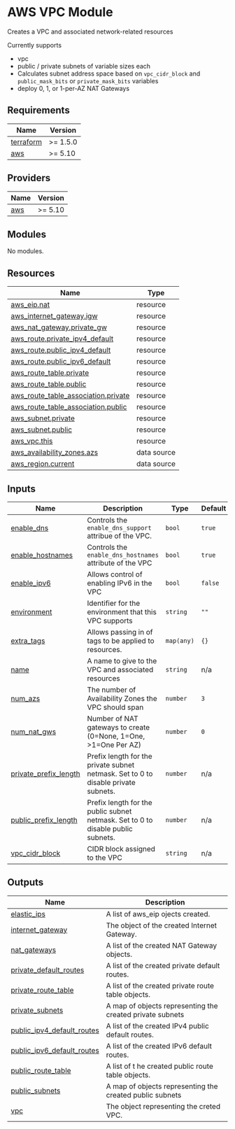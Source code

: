 # AWS VPC Module

Creates a VPC and associated network-related resources

Currently supports
- vpc
- public / private subnets of variable sizes each
- Calculates subnet address space based on `vpc_cidr_block` and `public_mask_bits` or `private_mask_bits` variables
- deploy 0, 1, or 1-per-AZ NAT Gateways

## Requirements

| Name | Version |
|------|---------|
| <a name="requirement_terraform"></a> [terraform](#requirement\_terraform) | >= 1.5.0 |
| <a name="requirement_aws"></a> [aws](#requirement\_aws) | >= 5.10 |

## Providers

| Name | Version |
|------|---------|
| <a name="provider_aws"></a> [aws](#provider\_aws) | >= 5.10 |

## Modules

No modules.

## Resources

| Name | Type |
|------|------|
| [aws_eip.nat](https://registry.terraform.io/providers/hashicorp/aws/latest/docs/resources/eip) | resource |
| [aws_internet_gateway.igw](https://registry.terraform.io/providers/hashicorp/aws/latest/docs/resources/internet_gateway) | resource |
| [aws_nat_gateway.private_gw](https://registry.terraform.io/providers/hashicorp/aws/latest/docs/resources/nat_gateway) | resource |
| [aws_route.private_ipv4_default](https://registry.terraform.io/providers/hashicorp/aws/latest/docs/resources/route) | resource |
| [aws_route.public_ipv4_default](https://registry.terraform.io/providers/hashicorp/aws/latest/docs/resources/route) | resource |
| [aws_route.public_ipv6_default](https://registry.terraform.io/providers/hashicorp/aws/latest/docs/resources/route) | resource |
| [aws_route_table.private](https://registry.terraform.io/providers/hashicorp/aws/latest/docs/resources/route_table) | resource |
| [aws_route_table.public](https://registry.terraform.io/providers/hashicorp/aws/latest/docs/resources/route_table) | resource |
| [aws_route_table_association.private](https://registry.terraform.io/providers/hashicorp/aws/latest/docs/resources/route_table_association) | resource |
| [aws_route_table_association.public](https://registry.terraform.io/providers/hashicorp/aws/latest/docs/resources/route_table_association) | resource |
| [aws_subnet.private](https://registry.terraform.io/providers/hashicorp/aws/latest/docs/resources/subnet) | resource |
| [aws_subnet.public](https://registry.terraform.io/providers/hashicorp/aws/latest/docs/resources/subnet) | resource |
| [aws_vpc.this](https://registry.terraform.io/providers/hashicorp/aws/latest/docs/resources/vpc) | resource |
| [aws_availability_zones.azs](https://registry.terraform.io/providers/hashicorp/aws/latest/docs/data-sources/availability_zones) | data source |
| [aws_region.current](https://registry.terraform.io/providers/hashicorp/aws/latest/docs/data-sources/region) | data source |

## Inputs

| Name | Description | Type | Default | Required |
|------|-------------|------|---------|:--------:|
| <a name="input_enable_dns"></a> [enable\_dns](#input\_enable\_dns) | Controls the `enable_dns_support` attribue of the VPC. | `bool` | `true` | no |
| <a name="input_enable_hostnames"></a> [enable\_hostnames](#input\_enable\_hostnames) | Controls the `enable_dns_hostnames` attribute of the VPC | `bool` | `true` | no |
| <a name="input_enable_ipv6"></a> [enable\_ipv6](#input\_enable\_ipv6) | Allows control of enabling IPv6 in the VPC | `bool` | `false` | no |
| <a name="input_environment"></a> [environment](#input\_environment) | Identifier for the environment that this VPC supports | `string` | `""` | no |
| <a name="input_extra_tags"></a> [extra\_tags](#input\_extra\_tags) | Allows passing in of tags to be applied to resources. | `map(any)` | `{}` | no |
| <a name="input_name"></a> [name](#input\_name) | A name to give to the VPC and associated resources | `string` | n/a | yes |
| <a name="input_num_azs"></a> [num\_azs](#input\_num\_azs) | The number of Availability Zones the VPC should span | `number` | `3` | no |
| <a name="input_num_nat_gws"></a> [num\_nat\_gws](#input\_num\_nat\_gws) | Number of NAT gateways to create (0=None, 1=One, >1=One Per AZ) | `number` | `0` | no |
| <a name="input_private_prefix_length"></a> [private\_prefix\_length](#input\_private\_prefix\_length) | Prefix length for the private subnet netmask.  Set to 0 to disable private subnets. | `number` | n/a | yes |
| <a name="input_public_prefix_length"></a> [public\_prefix\_length](#input\_public\_prefix\_length) | Prefix length for the public subnet netmask.  Set to 0 to disable public subnets. | `number` | n/a | yes |
| <a name="input_vpc_cidr_block"></a> [vpc\_cidr\_block](#input\_vpc\_cidr\_block) | CIDR block assigned to the VPC | `string` | n/a | yes |

## Outputs

| Name | Description |
|------|-------------|
| <a name="output_elastic_ips"></a> [elastic\_ips](#output\_elastic\_ips) | A list of aws\_eip ojects created. |
| <a name="output_internet_gateway"></a> [internet\_gateway](#output\_internet\_gateway) | The object of the created Internet Gateway. |
| <a name="output_nat_gateways"></a> [nat\_gateways](#output\_nat\_gateways) | A list of the created NAT Gateway objects. |
| <a name="output_private_default_routes"></a> [private\_default\_routes](#output\_private\_default\_routes) | A list of the created private default routes. |
| <a name="output_private_route_table"></a> [private\_route\_table](#output\_private\_route\_table) | A list of the created private route table objects. |
| <a name="output_private_subnets"></a> [private\_subnets](#output\_private\_subnets) | A map of objects representing the created private subnets |
| <a name="output_public_ipv4_default_routes"></a> [public\_ipv4\_default\_routes](#output\_public\_ipv4\_default\_routes) | A list of the created IPv4 public default routes. |
| <a name="output_public_ipv6_default_routes"></a> [public\_ipv6\_default\_routes](#output\_public\_ipv6\_default\_routes) | A list of the created IPv6 default routes. |
| <a name="output_public_route_table"></a> [public\_route\_table](#output\_public\_route\_table) | A list of t he created public route table objects. |
| <a name="output_public_subnets"></a> [public\_subnets](#output\_public\_subnets) | A map of objects representing the created public subnets |
| <a name="output_vpc"></a> [vpc](#output\_vpc) | The object representing the creted VPC. |
